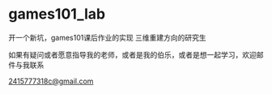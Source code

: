 # games101_lab


开一个新坑，games101课后作业的实现
三维重建方向的研究生

如果有疑问或者愿意指导我的老师，或者是我的伯乐，或者是想一起学习，欢迎邮件与我联系

2415777318c@gmail.com
